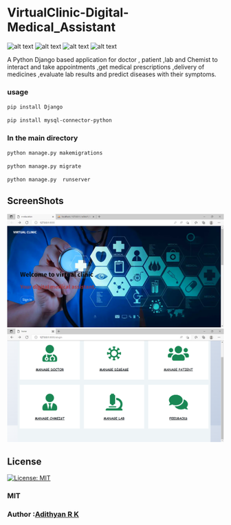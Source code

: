 # VirtualClinic-Digital-Medical_Assistant
![alt text](https://img.shields.io/badge/Django-092E20.svg?style=for-the-badge&logo=Django&logoColor=white) ![alt text](https://img.shields.io/badge/MySQL-4479A1.svg?style=for-the-badge&logo=MySQL&logoColor=white)  ![alt text](https://img.shields.io/badge/CSS3-1572B6.svg?style=for-the-badge&logo=CSS3&logoColor=white)  ![alt text](https://img.shields.io/badge/HTML5-E34F26.svg?style=for-the-badge&logo=HTML5&logoColor=white)

A  Python Django based application for doctor , patient ,lab and Chemist to interact and take appointments ,get medical prescriptions ,delivery of medicines ,evaluate lab results and predict diseases with their symptoms.


### usage
```bash
pip install Django
```
```bash
pip install mysql-connector-python
```
### In the main directory
```bash
python manage.py makemigrations
```
```bash
python manage.py migrate
```
```bash
python manage.py  runserver
```
## ScreenShots
![](https://github.com/Adithyan-R-K/VirtualClinic-Digital-Medical_Assistant/blob/main/images/1.png)
![](https://github.com/Adithyan-R-K/VirtualClinic-Digital-Medical_Assistant/blob/main/images/adminhome.png)

## License
[![License: MIT](https://img.shields.io/badge/License-MIT-yellow.svg)](https://opensource.org/licenses/MIT)


### MIT
### Author :[Adithyan R K](https://github.com/Adithyan-R-K)
